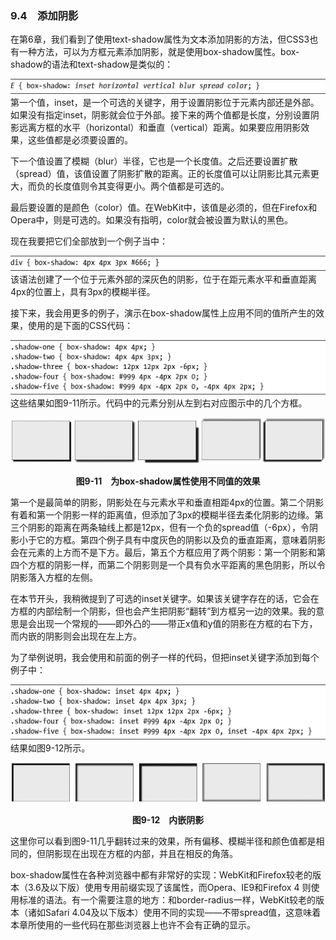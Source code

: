### 9.4　添加阴影

在第6章，我们看到了使用text-shadow属性为文本添加阴影的方法，但CSS3也有一种方法，可以为方框元素添加阴影，就是使用box-shadow属性。box-shadow的语法和text-shadow是类似的：

![365.png](../images/365.png)
第一个值，inset，是一个可选的关键字，用于设置阴影位于元素内部还是外部。如果没有指定inset，阴影就会位于外部。接下来的两个值都是长度，分别设置阴影远离方框的水平（horizontal）和垂直（vertical）距离。如果要应用阴影效果，这些值都是必须要设置的。

下一个值设置了模糊（blur）半径，它也是一个长度值。之后还要设置扩散（spread）值，该值设置了阴影扩散的距离。正的长度值可以让阴影比其元素更大，而负的长度值则令其变得更小。两个值都是可选的。

最后要设置的是颜色（color）值。在WebKit中，该值是必须的，但在Firefox和Opera中，则是可选的。如果没有指明，color就会被设置为默认的黑色。

现在我要把它们全部放到一个例子当中：

![366.png](../images/366.png)
该语法创建了一个位于元素外部的深灰色的阴影，位于在距元素水平和垂直距离4px的位置上，具有3px的模糊半径。

接下来，我会用更多的例子，演示在box-shadow属性上应用不同的值所产生的效果，使用的是下面的CSS代码：

![367.png](../images/367.png)
这些结果如图9-11所示。代码中的元素分别从左到右对应图示中的几个方框。

![368.png](../images/368.png)
<center class="my_markdown"><b class="my_markdown">图9-11　为box-shadow属性使用不同值的效果</b></center>

第一个是最简单的阴影，阴影处在与元素水平和垂直相距4px的位置。第二个阴影有着和第一个阴影一样的距离值，但添加了3px的模糊半径去柔化阴影的边缘。第三个阴影的距离在两条轴线上都是12px，但有一个负的spread值（-6px），令阴影小于它的方框。第四个例子具有中度灰色的阴影以及负的垂直距离，意味着阴影会在元素的上方而不是下方。最后，第五个方框应用了两个阴影：第一个阴影和第四个方框的阴影一样，而第二个阴影则是一个具有负水平距离的黑色阴影，所以令阴影落入方框的左侧。

在本节开头，我稍微提到了可选的inset关键字。如果该关键字存在的话，它会在方框的内部绘制一个阴影，但也会产生把阴影“翻转”到方框另一边的效果。我的意思是会出现一个常规的——即外凸的——带正x值和y值的阴影在方框的右下方，而内嵌的阴影则会出现在左上方。

为了举例说明，我会使用和前面的例子一样的代码，但把inset关键字添加到每个例子中：

![369.png](../images/369.png)
结果如图9-12所示。

![370.png](../images/370.png)
<center class="my_markdown"><b class="my_markdown">图9-12　内嵌阴影</b></center>

这里你可以看到图9-11几乎翻转过来的效果，所有偏移、模糊半径和颜色值都是相同的，但阴影现在出现在方框的内部，并且在相反的角落。

box-shadow属性在各种浏览器中都有非常好的实现：WebKit和Firefox较老的版本（3.6及以下版）使用专用前缀实现了该属性，而Opera、IE9和Firefox 4 则使用标准的语法。有一个需要注意的地方：和border-radius一样，WebKit较老的版本（诸如Safari 4.04及以下版本）使用不同的实现——不带spread值，这意味着本章所使用的一些代码在那些浏览器上也许不会有正确的显示。

